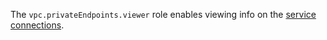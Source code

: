The `vpc.privateEndpoints.viewer` role enables viewing info on the [service connections](../../../vpc/concepts/private-endpoint.md).
